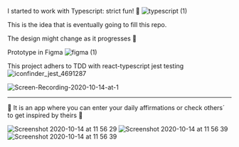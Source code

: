I started to work with Typescript: strict fun! 🦄 ![typescript (1)](https://user-images.githubusercontent.com/35815182/96114661-35094900-0ee6-11eb-9e5c-a0b5d20af112.png)


This is the idea that is eventually going to fill this repo.

The design might change as it progresses 🍁

Prototype in Figma ![figma (1)](https://user-images.githubusercontent.com/35815182/96114877-74d03080-0ee6-11eb-9cc2-baa9e3eb3c51.png)



This project adhers to TDD with react-typescript jest testing ![iconfinder_jest_4691287](https://user-images.githubusercontent.com/35815182/96114340-c6c48680-0ee5-11eb-8208-58fcd59bdfdd.png) 


![Screen-Recording-2020-10-14-at-1](https://user-images.githubusercontent.com/35815182/95977675-708a1180-0e19-11eb-8c2f-07a442bcde1b.gif)

__________________________________________________________________________________________________________________________________________
🌱 It is an app where you can enter your daily affirmations or check others´ to get inspired by theirs 🌱

![Screenshot 2020-10-14 at 11 56 29](https://user-images.githubusercontent.com/35815182/95973971-9eb92280-0e14-11eb-9f97-45e104ef2ce5.png)
![Screenshot 2020-10-14 at 11 56 39](https://user-images.githubusercontent.com/35815182/95974078-c27c6880-0e14-11eb-9d09-203b5f126092.png)
![Screenshot 2020-10-14 at 11 56 39](https://user-images.githubusercontent.com/35815182/95976257-83034b80-0e17-11eb-9cd1-25d16954b54d.png)



